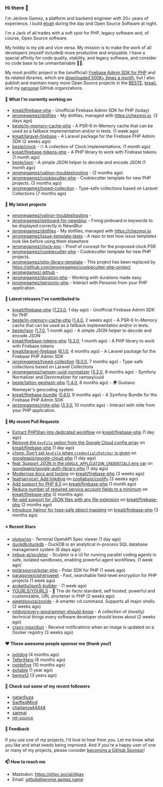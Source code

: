 ### Hi there 👋

I'm Jérôme Gamez, a platform and backend engineer with 20+ years of experience.
I build [elvah](https://www.elvah.de) during the day and Open Source Software
at night.

I'm a Jack of all trades with a soft spot for PHP, legacy software and,
of course, Open Source software.

My hobby is my job and vice versa. My mission is to make the work of all
developers (myself included) more productive and enjoyable.
I have a special affinity for code quality, stability, and legacy software,
and consider no code base to be unmaintainable 💪🏻.

My most prolific project is the (unofficial)
[Firebase Admin SDK for PHP](https://github.com/kreait/firebase-php) and its
related libraries, which are
[downloaded 500K+ times a month](https://packagist.org/packages/kreait/firebase-php/stats), but I also publish and maintain many more Open Source
projects in the [BESTE](https://github.com/beste),
[kreait](https://github.com/kreait), and my
[personal](https://github.com/jeromegamez) GitHub organizations.

#### 👷 What I'm currently working on

- [kreait/firebase-php](https://github.com/kreait/firebase-php) - Unofficial Firebase Admin SDK for PHP (today)
- [jeromegamez/dotfiles](https://github.com/jeromegamez/dotfiles) - My dotfiles, managed with https://chezmoi.io. (3 days ago)
- [beste/in-memory-cache-php](https://github.com/beste/in-memory-cache-php) - A PSR-6 In-Memory cache that can be used as a fallback implementation and/or in tests. (1 week ago)
- [kreait/laravel-firebase](https://github.com/kreait/laravel-firebase) - A Laravel package for the Firebase PHP Admin SDK (2 weeks ago)
- [beste/clock](https://github.com/beste/clock) - ⏱ A collection of Clock implementations. (1 month ago)
- [kreait/firebase-tokens-php](https://github.com/kreait/firebase-tokens-php) - A PHP library to work with Firebase tokens (1 month ago)
- [beste/json](https://github.com/beste/json) - A simple JSON helper to decode and encode JSON (1 month ago)
- [jeromegamez/valinor-troubleshooting](https://github.com/jeromegamez/valinor-troubleshooting) -  (2 months ago)
- [jeromegamez/cookiecutter-php](https://github.com/jeromegamez/cookiecutter-php) - Cookiecutter template for new PHP projects. (3 months ago)
- [jeromegamez/typed-collection](https://github.com/jeromegamez/typed-collection) - Type-safe collections based on Laravel Collections (7 months ago)

#### 🌱 My latest projects

- [jeromegamez/valinor-troubleshooting](https://github.com/jeromegamez/valinor-troubleshooting) - 
- [jeromegamez/pinboard-for-newsblur](https://github.com/jeromegamez/pinboard-for-newsblur) - Fixing pinboard.in keywords to be displayed correctly in NewsBlur
- [jeromegamez/dotfiles](https://github.com/jeromegamez/dotfiles) - My dotfiles, managed with https://chezmoi.io.
- [jeromegamez/issue-template-tests](https://github.com/jeromegamez/issue-template-tests) - A repo to test how issue templates look like before using them elsewhere
- [jeromegamez/clock-poc](https://github.com/jeromegamez/clock-poc) - Proof of concept for the proposed clock PSR
- [jeromegamez/cookiecutter-php](https://github.com/jeromegamez/cookiecutter-php) - Cookiecutter template for new PHP projects.
- [jeromegamez/php-library-template](https://github.com/jeromegamez/php-library-template) - This project has been replaced by https://github.com/jeromegamez/cookiecutter-php-project
- [jeromegamez/.github](https://github.com/jeromegamez/.github) - 
- [jeromegamez/duration-php](https://github.com/jeromegamez/duration-php) - Working with durations made easy
- [jeromegamez/personio-php](https://github.com/jeromegamez/personio-php) - Interact with Personio from your PHP application.

#### 🔭 Latest releases I've contributed to

- [kreait/firebase-php](https://github.com/kreait/firebase-php) ([7.23.0](https://github.com/kreait/firebase-php/releases/tag/7.23.0), 1 day ago) - Unofficial Firebase Admin SDK for PHP
- [beste/in-memory-cache-php](https://github.com/beste/in-memory-cache-php) ([1.4.0](https://github.com/beste/in-memory-cache-php/releases/tag/1.4.0), 2 weeks ago) - A PSR-6 In-Memory cache that can be used as a fallback implementation and/or in tests.
- [beste/json](https://github.com/beste/json) ([1.7.0](https://github.com/beste/json/releases/tag/1.7.0), 1 month ago) - A simple JSON helper to decode and encode JSON
- [kreait/firebase-tokens-php](https://github.com/kreait/firebase-tokens-php) ([5.3.0](https://github.com/kreait/firebase-tokens-php/releases/tag/5.3.0), 1 month ago) - A PHP library to work with Firebase tokens
- [kreait/laravel-firebase](https://github.com/kreait/laravel-firebase) ([6.1.0](https://github.com/kreait/laravel-firebase/releases/tag/6.1.0), 4 months ago) - A Laravel package for the Firebase PHP Admin SDK
- [jeromegamez/typed-collection](https://github.com/jeromegamez/typed-collection) ([8.0.0](https://github.com/jeromegamez/typed-collection/releases/tag/8.0.0), 7 months ago) - Type-safe collections based on Laravel Collections
- [jeromegamez/ramsey-uuid-normalizer](https://github.com/jeromegamez/ramsey-uuid-normalizer) ([3.2.0](https://github.com/jeromegamez/ramsey-uuid-normalizer/releases/tag/3.2.0), 8 months ago) - Symfony Normalizer and Denormalizer for ramsey/uuid
- [beste/latlon-geohash-php](https://github.com/beste/latlon-geohash-php) ([1.4.0](https://github.com/beste/latlon-geohash-php/releases/tag/1.4.0), 8 months ago) - 🌍 Gustavo Niemeyer&#39;s geocoding system
- [kreait/firebase-bundle](https://github.com/kreait/firebase-bundle) ([5.6.0](https://github.com/kreait/firebase-bundle/releases/tag/5.6.0), 9 months ago) - A Symfony Bundle for the Firebase PHP Admin SDK
- [jeromegamez/mite-php](https://github.com/jeromegamez/mite-php) ([3.3.0](https://github.com/jeromegamez/mite-php/releases/tag/3.3.0), 10 months ago) - Interact with mite from your PHP application.

#### 🔨 My recent Pull Requests

- [Extract PHPStan into dedicated workflow](https://github.com/kreait/firebase-php/pull/1027) on [kreait/firebase-php](https://github.com/kreait/firebase-php) (1 day ago)
- [Remove the `keyFile` option from the Google Cloud config array](https://github.com/kreait/firebase-php/pull/1026) on [kreait/firebase-php](https://github.com/kreait/firebase-php) (1 day ago)
- [chore: Don&#39;t set `keyFile` when `credentialsFetcher` is given](https://github.com/googleapis/google-cloud-php/pull/8657) on [googleapis/google-cloud-php](https://github.com/googleapis/google-cloud-php) (1 day ago)
- [feat: Support JSON in the `GOOGLE_APPLICATION_CREDENTIALS` env var](https://github.com/googleapis/google-auth-library-php/pull/635) on [googleapis/google-auth-library-php](https://github.com/googleapis/google-auth-library-php) (1 day ago)
- [Modernize docs and tooling](https://github.com/kreait/firebase-php/pull/1023) on [kreait/firebase-php](https://github.com/kreait/firebase-php) (3 weeks ago)
- [feat(service): Add linkding](https://github.com/coollabsio/coolify/pull/6651) on [coollabsio/coolify](https://github.com/coollabsio/coolify) (3 weeks ago)
- [Add support for PHP 8.5](https://github.com/kreait/firebase-php/pull/1019) on [kreait/firebase-php](https://github.com/kreait/firebase-php) (1 month ago)
- [Reduce number of required service account fields to a minimum](https://github.com/kreait/firebase-php/pull/1017) on [kreait/firebase-php](https://github.com/kreait/firebase-php) (2 months ago)
- [Re-add support for JSON files with any file extension](https://github.com/kreait/firebase-php/pull/1013) on [kreait/firebase-php](https://github.com/kreait/firebase-php) (2 months ago)
- [Introduce Valinor for type-safe object mapping](https://github.com/kreait/firebase-php/pull/1009) on [kreait/firebase-php](https://github.com/kreait/firebase-php) (3 months ago)

#### ⭐ Recent Stars

- [plutov/oq](https://github.com/plutov/oq) - Terminal OpenAPI Spec viewer (1 day ago)
- [duckdb/duckdb](https://github.com/duckdb/duckdb) - DuckDB is an analytical in-process SQL database management system (6 days ago)
- [imbue-ai/sculptor](https://github.com/imbue-ai/sculptor) - Sculptor is a UI for running parallel coding agents in safe, isolated sandboxes, enabling powerful agent workflows. (1 week ago)
- [polarsource/polar-php](https://github.com/polarsource/polar-php) - Polar SDK for PHP (1 week ago)
- [paragonie/ciphersweet](https://github.com/paragonie/ciphersweet) - Fast, searchable field-level encryption for PHP projects (1 week ago)
- [arokettu/json5-builder](https://github.com/arokettu/json5-builder) -  (1 week ago)
- [YOURLS/YOURLS](https://github.com/YOURLS/YOURLS) - 🔗 The 𝘥𝘦 𝘧𝘢𝘤𝘵𝘰 standard, self hosted, powerful and customizable, URL shortener in PHP (2 weeks ago)
- [ajeetdsouza/zoxide](https://github.com/ajeetdsouza/zoxide) - A smarter cd command. Supports all major shells. (2 weeks ago)
- [mtdvio/every-programmer-should-know](https://github.com/mtdvio/every-programmer-should-know) - A collection of (mostly) technical things every software developer should know about (2 weeks ago)
- [crazy-max/diun](https://github.com/crazy-max/diun) - Receive notifications when an image is updated on a Docker registry (3 weeks ago)

#### ❤️ These awesome people sponsor me (thank you!)

- [polidog](https://github.com/polidog) (4 months ago)
- [TeferiHero](https://github.com/TeferiHero) (8 months ago)
- [notdefine](https://github.com/notdefine) (10 months ago)
- [exitable](https://github.com/exitable) (1 year ago)
- [bennyt2](https://github.com/bennyt2) (3 years ago)

#### 👯 Check out some of my recent followers

- [natanfiuza](https://github.com/natanfiuza)
- [SwiftedMind](https://github.com/SwiftedMind)
- [chaitanya44444](https://github.com/chaitanya44444)
- [sanmai](https://github.com/sanmai)
- [mt-source](https://github.com/mt-source)

#### 💬 Feedback

If you use one of my projects, I'd love to hear from you. Let me know what you
like and what needs being improved. And if you're a happy user of one or
many of my projects, please consider
[becoming a GitHub Sponsor](https://github.com/sponsors/jeromegamez)!

#### 📫 How to reach me

- Mastodon: https://phpc.social/@jay
- Email: github@jerome.gamez.name
